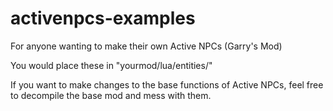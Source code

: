 # activenpcs-examples
For anyone wanting to make their own Active NPCs (Garry's Mod)

You would place these in "yourmod/lua/entities/"

If you want to make changes to the base functions of Active NPCs, feel free to decompile the base mod and mess with them.
